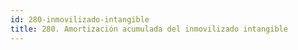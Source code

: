 ```yaml
---
id: 280-inmovilizado-intangible
title: 280. Amortización acumulada del inmovilizado intangible
---
```

